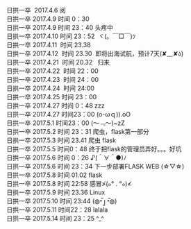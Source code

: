 日拱一卒  2017.4.6   阅    
日拱一卒  2017.4.9   时间 0：30   
日拱一卒  2017.4.9   时间 23：40 头疼中         
日拱一卒  2017.4.10  时间 23：52  ヾ(。￣□￣)ﾂ   
日拱一卒  2017.4.11  时间 23.38        
日拱一卒  2017.4.12  时间 23.30  即将出海试航，预计7天(✘﹏✘ა)   
日拱一卒  2017.4.21  时间 20.32   归来         
日拱一卒  2017.4.22  时间 22：00      
日拱一卒  2017.4.23  时间 24：00      
日拱一卒  2017.4.24  时间 24:00    
日拱一卒  2017.4.25  时间 23：00    
日拱一卒 2017.4.27 时间 0：48 zzz    
日拱一卒 2017.4.27 时间23：00 (o-ωｑ)).oO     
日拱一卒 2017.5.1 时间23：00 (～﹃～)~zZ     
日拱一卒 2017.5.2 时间 23：31 爬虫，flask第一部分    
日拱一卒 2017.5.3 时间 23.41 爬虫 flask   
日拱一卒 2017.5.5 时间0：48 终于把flask的管理员弄好。。。好坑   
日拱一卒 2017.5.6 时间 0：26 ♪(＾∀＾●)ﾉ   
日拱一卒 2017.5.6 时间 23：34 下一步部署FLASK WEB (☆▽☆)   
日拱一卒 2017.5.8 时间 01.02 flask    
日拱一卒 2017.5.8 时间 22:58 感冒≯(๑° . °๑)≮      
日拱一卒 2017.5.9 时间 23.36 Linux    
日拱一卒 2017.5.10 时间 23:44 (◍•̅ ȷ̫ •̅◍)    
日拱一卒 2017.5.11 时间22：28 lalala   
日拱一卒 2017.5.14 时间 23：25 ^_^
